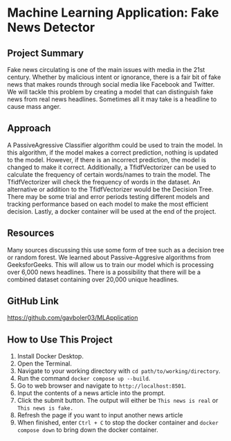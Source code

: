 # Machine Learning Application: Fake News Detector

## Project Summary

Fake news circulating is one of the main issues with media in the 21st century. Whether by malicious intent or ignorance, there is a fair bit of fake news that makes rounds through social media like Facebook and Twitter. We will tackle this problem by creating a model that can distinguish fake news from real news headlines. Sometimes all it may take is a headline to cause mass anger.

## Approach

A PassiveAgressive Classifier algorithm could be used to train the model. In this algorithm, if the model makes a correct prediction, nothing is updated to the model. However, if there is an incorrect prediction, the model is changed to make it correct. Additionally, a TfidfVectorizer can be used to calculate the frequency of certain words/names to train the model. The TfidfVectorizer will check the frequency of words in the dataset. An alternative or addition to the TfidfVectorizer would be the Decision Tree. There may be some trial and error periods testing different models and tracking performance based on each model to make the most efficient decision. Lastly, a docker container will be used at the end of the project.

## Resources

Many sources discussing this use some form of tree such as a decision tree or random forest. We learned about Passive-Aggresive algorithms from GeeksforGeeks. This will allow us to train our model which is processing over 6,000 news headlines. There is a possibility that there will be a combined dataset containing over 20,000 unique headlines.

## GitHub Link

https://github.com/gavboler03/MLApplication

## How to Use This Project

1. Install Docker Desktop.
2. Open the Terminal.
3. Navigate to your working directory with `cd path/to/working/directory`.
4. Run the command `docker compose up --build`.
5. Go to web browser and navigate to `http://localhost:8501`.
6. Input the contents of a news article into the prompt.
7. Click the submit button. The output will either be `This news is real` or `This news is fake.`
8. Refresh the page if you want to input another news article
9. When finished, enter `Ctrl + C` to stop the docker container and `docker compose down` to bring down the docker container.
